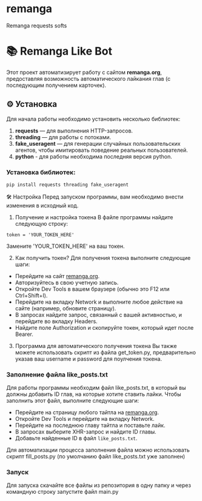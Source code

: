 # remanga
Remanga requests softs

# 📚 Remanga Like Bot

Этот проект автоматизирует работу с сайтом **remanga.org**, предоставляя возможность автоматического лайкания глав (с последующим получением карточек).

## ⚙️ Установка

Для начала работы необходимо установить несколько библиотек:

1. **requests** — для выполнения HTTP-запросов.
2. **threading** — для работы с потоками.
3. **fake_useragent** — для генерации случайных пользовательских агентов, чтобы имитировать поведение реальных пользователей.
4. **python** - для работы необходима последняя версия python.

### Установка библиотек:

```bash
pip install requests threading fake_useragent
```
🛠️ Настройка
Перед запуском программы, вам необходимо внести изменения в исходный код.

1. Получение и настройка токена
В файле программы найдите следующую строку:
```
token = 'YOUR_TOKEN_HERE'
```
Замените 'YOUR_TOKEN_HERE' на ваш токен.

2. Как получить токен?
Для получения токена выполните следующие шаги:

<ul>
  <li>Перейдите на сайт <a href="https://remanga.org" target="_blank">remanga.org</a>.</li>
  <li>Авторизуйтесь в свою учетную запись.</li>
  <li>Откройте Dev Tools в вашем браузере (обычно это F12 или Ctrl+Shift+I).</li>
  <li>Перейдите на вкладку Network и выполните любое действие на сайте (например, обновите страницу).</li>
  <li>В запросах найдите запрос, связанный с вашей активностью, и перейдите во вкладку Headers.</li>
  <li>Найдите поле Authorization и скопируйте токен, который идет после Bearer.</li>
</ul>

3. Программа для автоматического получения токена
Вы также можете использовать скрипт из файла get_token.py, предварительно указав ваш username и password для поулчения токена.

### Заполнение файла like_posts.txt
Для работы программы необходим файл like_posts.txt, в который вы должны добавить ID глав, на которые хотите ставить лайки. Чтобы заполнить этот файл, выполните следующие шаги:

<ul>
  <li>Перейдите на страницу любого тайтла на <a href="https://remanga.org" target="_blank">remanga.org</a>.</li>
  <li>Откройте Dev Tools и перейдите на вкладку Network.</li>
  <li>Перейдите на последнюю главу тайтла и поставьте лайк.</li>
  <li>В запросах выберите XHR-запрос и найдите ID главы.</li>
  <li>Добавьте найденные ID в файл <code>like_posts.txt</code>.</li>
</ul>

Для автоматизации процесса заполнения файла можно использовать скрипт fill_posts.py (по умолчанию файл like_posts.txt уже заполнен)


### Запуск
Для запуска скачайте все файлы из репозитория в одну папку и через командную строку запустите файл main.py

